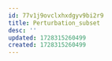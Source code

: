 ```yaml
---
id: 77v1j9ovclxhxdgyv9bi2r9
title: Perturbation_subset
desc: ''
updated: 1728315260499
created: 1728315260499
---
```

